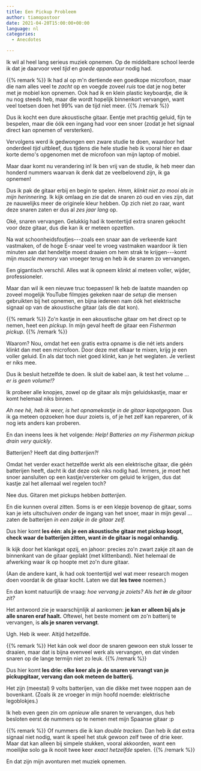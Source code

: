 ```yaml
---
title: Een Pickup Probleem
author: tiamopastoor
date: 2021-04-20T15:00:00+00:00
language: nl
categories:
  - Anecdotes

---
```

Ik wil al heel lang serieus muziek opnemen. Op de middelbare school leerde ik dat je daarvoor veel _tijd_ en _goede apparatuur_ nodig had. 

{{% remark %}}
Ik had al op m'n dertiende een goedkope microfoon, maar die nam alles veel te _zacht_ op en voegde zoveel _ruis_ toe dat je nog beter met je mobiel kon opnemen. Ook had ik en klein plastic keyboardje, die ik nu nog steeds heb, maar die wordt hopelijk binnenkort vervangen, want veel toetsen doen het 99% van de tijd niet meer.
{{% /remark %}}

Dus ik kocht een dure akoustische gitaar. Eentje met prachtig geluid, fijn te bespelen, maar die óók een ingang had voor een snoer (zodat je het signaal direct kan opnemen of versterken). 

Vervolgens werd ik gedwongen een zware studie te doen, waardoor het onderdeel _tijd_ uitbleef, dus tijdens die hele studie heb ik vooral hier en daar korte demo's opgenomen met de microfoon van mijn laptop of mobiel.

Maar daar komt nu verandering in! Ik ben vrij van de studie, ik heb meer dan honderd nummers waarvan ik denk dat ze veelbelovend zijn, ik ga opnemen!

Dus ik pak de gitaar erbij en begin te spelen. _Hmm, klinkt niet zo mooi als in mijn herinnering._ Ik kijk omlaag en zie dat de snaren zó oud en vies zijn, dat ze nauwelijks meer de originele kleur hebben. Op zich niet zo raar, want deze snaren zaten er dus al _zes jaar lang_ op.

Oké, snaren vervangen. Gelukkig had ik toentertijd extra snaren gekocht voor deze gitaar, dus die kan ik er meteen opzetten.

Na wat schoonheidsfoutjes---zoals een snaar aan de verkeerde kant vastmaken, of de hoge E-snaar veel te vroeg vastmaken waardoor ik tien minuten aan dat hendeltje moest draaien om hem strak te krijgen---komt mijn _muscle memory_ van vroeger terug en heb ik de snaren zo vervangen.

Een gigantisch verschil. Alles wat ik opneem klinkt al meteen voller, wijder, professioneler.

Maar dan wil ik een nieuwe truc toepassen! Ik heb de laatste maanden op zoveel mogelijk YouTube filmpjes gekeken naar de _setup_ die mensen gebruikten bij het opnemen, en bijna iedereen nam óók het elektrische signaal op van de akoustische gitaar (als die dat kon). 

{{% remark %}}
Zo'n kastje in een akoustische gitaar om het direct op te nemen, heet een _pickup_. In mijn geval heeft de gitaar een _Fisherman pickup_.
{{% /remark %}}

Waarom? Nou, omdat het een gratis extra opname is die nét iets anders klinkt dan met een microfoon. Door deze met elkaar te mixen, krijg je een voller geluid. En als dat toch niet goed klinkt, kan je het weglaten. Je verliest er niks mee.

Dus ik besluit hetzelfde te doen. Ik sluit de kabel aan, ik test het volume ... _er is geen volume!?_

Ik probeer alle knopjes, zowel op de gitaar als mijn geluidskastje, maar er komt helemaal niks binnen. 

_Ah nee hè, heb ik weer, is het opnamekastje in de gitaar kapotgegaan._ Dus ik ga meteen opzoeken hoe duur zoiets is, of je het zelf kan repareren, of ik nog iets anders kan proberen.

En dan ineens lees ik het volgende: _Help! Batteries on my Fisherman pickup drain very quickly_.

Batterijen? Heeft dat ding _batterijen?!_ 

Omdat het verder exact hetzelfde werkt als een elektrische gitaar, die géén batterijen heeft, dacht ik dat deze ook niks nodig had. Immers, je moet het snoer aansluiten op een kastje/versterker om geluid te krijgen, dus dat kastje zal het allemaal wel regelen toch?

Nee dus. Gitaren met pickups hebben _batterijen_. 

En die kunnen overal zitten. Soms is er een klepje bovenop de gitaar, soms kan je iets uitschuiven _onder_ de ingang van het snoer, maar in mijn geval ... zaten de batterijen _in een zakje in de gitaar zelf._

Dus hier komt **les één: als je een akoustische gitaar met pickup koopt, check waar de batterijen zitten, want _in_ de gitaar is nogal onhandig.**

Ik kijk door het klankgat opzij, en jahoor: precies zo'n zwart zakje zit aan de binnenkant van de gitaar geplakt (met klittenband). Niet helemaal de afwerking waar ik op hoopte met zo'n dure gitaar. 

(Aan de andere kant, ik had ook toentertijd wel wat meer research mogen doen voordat ik de gitaar kocht. Laten we dat **les twee** noemen.)

En dan komt natuurlijk de vraag: _hoe vervang je zoiets? Als het **in** de gitaar zit?_

Het antwoord zie je waarschijnlijk al aankomen: **je kan er alleen bij als je alle snaren eraf haalt.** Oftewel, het beste moment om zo'n batterij te vervangen, is **als je snaren vervangt**.

Ugh. Heb ik weer. Altijd hetzelfde. 

{{% remark %}}
Het kán ook wel door de snaren gewoon een stuk losser te draaien, maar dat is bijna evenveel werk als vervangen, en dat vinden snaren op de lange termijn niet zo leuk.
{{% /remark %}}

Dus hier komt **les drie: elke keer als je de snaren vervangt van je pickupgitaar, vervang dan ook meteen de batterij.**

Het zijn (meestal) 9 volts batterijen, van die dikke met twee noppen aan de bovenkant. (Zoals ik ze vroeger in mijn hoofd noemde: elektrische legoblokjes.)

Ik heb even geen zin om _opnieuw_ alle snaren te vervangen, dus heb besloten eerst de nummers op te nemen met mijn Spaanse gitaar :p

{{% remark %}}
Of nummers die ik kan _double tracken_. Dan heb ik dat extra signaal niet nodig, want ik speel het stuk gewoon zelf twee of drie keer. Maar dat kan alleen bij simpele stukken, vooral akkoorden, want een moeilijke solo ga ik nooit twee keer _exact hetzelfde_ spelen.
{{% /remark %}}

En dat zijn mijn avonturen met muziek opnemen.